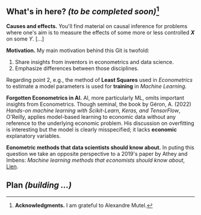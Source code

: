## What's in here? _(to be completed soon)_[^1]

__Causes and effects.__ You'll find material on causal inference for problems where one's aim is to measure the effects of some more or less controlled _**X**_ on some _Y_. [...]

__Motivation.__ My main motivation behind this Git is twofold:

1. Share insights from inventors in econometrics and data science.
2. Emphasize differences between those disciplines.

Regarding point 2, e.g., the method of __Least Squares__ used in _Econometrics_ to estimate a model parameters is used for __training__ in _Machine Learning_.  

__Forgotten Econometrics in AI.__ AI, more particularly ML, omits important insights from Econometrics. Though seminal, the book by Géron, A. (2022) _Hands-on machine learning with Scikit-Learn, Keras, and TensorFlow_, O'Reilly, applies model-based learning to economic data without any reference to the underlying economic problem. His discussion on overfitting is interesting but the model is clearly misspecified; it lacks __economic__ explanatory variables.  

__Eonometric methods that data scientists should know about.__ In puting this question we take an opposite perspective to a 2019's paper by Athey and Imbens: _Machine learning methods that economists should know about_,  [Lien](https://www.annualreviews.org/doi/10.1146/annurev-economics-080217-053433 "Athey, S., Imbens, G. (2019)").

## Plan _(building ...)_

[^1]: __Acknowledgments.__ I am grateful to Alexandre Mutel.
